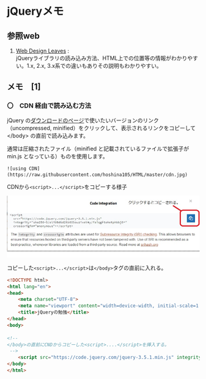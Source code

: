 # jQueryメモ
## 参照web
1. [Web Design Leaves](https://www.webdesignleaves.com/pr/jquery/introduction.html) :    
jQueryライブラリの読み込み方法、HTML上での位置等の情報がわかりやすい。1.x, 2.x, 3.x系での違いもありその説明もわかりやすい。

## メモ　[1]
### 〇　CDN 経由で読み込む方法
jQuery の[ダウンロードのページ](https://code.jquery.com/jquery/)で使いたいバージョンのリンク（uncompressed, minified）をクリックして、表示されるリンクをコピーして \</body> の直前で読み込みます。

通常は圧縮されたファイル（minified と記載されているファイルで拡張子が min.js となっている）ものを使用します。

```Markup
![using CDN](https://raw.githubusercontent.com/hoshina105/HTML/master/cdn.jpg)
```
CDNから`<script>...</script>`をコピーする様子

![using CDN](cdn.jpg)

コピーした`<script>...</script>`は`</body>`タグの直前に入れる。

```HTML
<!DOCTYPE html>
<html lang="en">
<head>
    <meta charset="UTF-8">
    <meta name="viewport" content="width=device-width, initial-scale=1.0">
    <title>jQueryの勉強</title>
</head>
<body>

<!-- 
</body>の直前にCNDからコピーした<script>....</script>を挿入する。
 -->
    <script src="https://code.jquery.com/jquery-3.5.1.min.js" integrity="sha256-9/aliU8dGd2tb6OSsuzixeV4y/faTqgFtohetphbbj0=" crossorigin="anonymous"></script>    
</body>
</html>
```